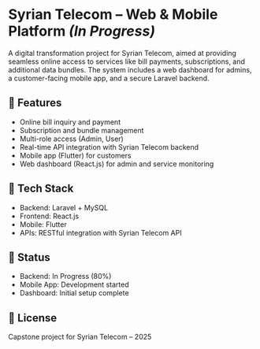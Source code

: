 # Syrian Telecom – Web & Mobile Platform *(In Progress)*

A digital transformation project for Syrian Telecom, aimed at providing seamless online access to services like bill payments, subscriptions, and additional data bundles. The system includes a web dashboard for admins, a customer-facing mobile app, and a secure Laravel backend.

## 🔧 Features
- Online bill inquiry and payment
- Subscription and bundle management
- Multi-role access (Admin, User)
- Real-time API integration with Syrian Telecom backend
- Mobile app (Flutter) for customers
- Web dashboard (React.js) for admin and service monitoring

## 🧰 Tech Stack
- Backend: Laravel + MySQL
- Frontend: React.js
- Mobile: Flutter
- APIs: RESTful integration with Syrian Telecom API

## 🚀 Status
- Backend: In Progress (80%)
- Mobile App: Development started
- Dashboard: Initial setup complete

## 📄 License
Capstone project for Syrian Telecom – 2025
